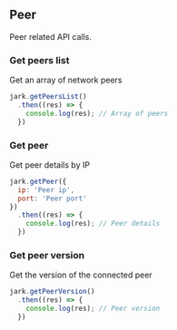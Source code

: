 ## Peer
Peer related API calls.

### Get peers list
Get an array of network peers

```js
jark.getPeersList()
  .then((res) => {
    console.log(res); // Array of peers
  })
```

### Get peer
Get peer details by IP

```js
jark.getPeer({
  ip: 'Peer ip',
  port: 'Peer port'
})
  .then((res) => {
    console.log(res); // Peer details
  })
```

### Get peer version
Get the version of the connected peer

```js
jark.getPeerVersion()
  .then((res) => {
    console.log(res); // Peer version
  })
```